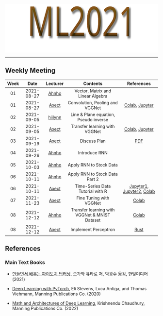<p align="center">
  <img width="580" height="160" src="ml2021.svg">
</p>

-----

## Weekly Meeting

Week | Date | Lecturer | Contents | References
:--: | :--: | :--: | :--: | :--:
01 | 2021-08-27 | [Ahnho](https://github.com/Ahnho) | Vector, Matrix and Linear Algebra | 
01 | 2021-08-27 | [Axect](https://github.com/Axect) | Convolution, Pooling and VGGNet | [Colab](https://colab.research.google.com/drive/1FAnISLwYKXEehBPVNW74FUEhAUfMpXaC?usp=sharing), [Jupyter](./week01/chap1-1.ipynb)
02 | 2021-09-05 | [hiilynn](https://github.com/hiilynn) | Line & Plane equation, Pseudo inverse | 
02 | 2021-09-05 | [Axect](https://github.com/Axect) | Transfer learning with VGGNet | [Colab](https://colab.research.google.com/drive/12X5qabF9cw7jUHe0ODaF680wqw_Plsae?usp=sharing), [Jupyter](./week02/chap1-2.ipynb)
03 | 2021-09-19 | [Axect](https://github.com/Axect) | Discuss Plan | [PDF](./plan/plan_for_ml2021.pdf)
04 | 2021-09-26 | [Ahnho](https://github.com/Ahnho) | Introduce RNN |
05 | 2021-10-03 | [Ahnho](https://github.com/Ahnho) | Apply RNN to Stock Data |
06 | 2021-10-11 | [Ahnho](https://github.com/Ahnho) | Apply RNN to Stock Data Part 2 |
06 | 2021-10-11 | [Axect](https://github.com/Axect) | Time-Series Data Tutorial with R | [Jupyter1](./week06/Basic%20Time-Series.ipynb), [Jupyter2](./week06/Time-Series%20Forecasting.ipynb), [Colab](https://colab.research.google.com/drive/1He_jqOSE3LZ0a-fhat23R2hppYof5XIg?usp=sharing)
07 | 2021-11-23 | [Axect](https://github.com/Axect) | Fine Tuning with VGGNet | [Colab](https://colab.research.google.com/drive/1X0xK-VPIn_VHzRG1Xnkbxsfg8NE_C1XL?usp=sharing)
08 | 2021-12-12 | [Ahnho](https://github.com/Axect) | Transfer learning with VGGNet & MNIST Dataset | [Colab](https://colab.research.google.com/drive/1TlHd0qAHNT_OOhyEZdNNidXcHJuQwaZP?usp=sharing)
08 | 2021-12-12 | [Axect](https://github.com/Axect) | Implement Perceptron | [Rust](./week08/tgkim/perceptron/src/main.rs)


## References

### Main Text Books

- [만들면서 배우는 파이토치 딥러닝](http://www.kyobobook.co.kr/product/detailViewKor.laf?ejkGb=KOR&mallGb=KOR&barcode=9791162244609&orderClick=LET&Kc=), 오가와 유타로 저, 박광수 옮김, 한빛미디어 (2021)

- [Deep Learning with PyTorch](https://www.manning.com/books/deep-learning-with-pytorch), Eli Stevens, Luca Antiga, and Thomas Viehmann, Manning Publications Co. (2020)

- [Math and Architectures of Deep Learning](https://www.manning.com/books/math-and-architectures-of-deep-learning), Krishnendu Chaudhury, Manning Publications Co. (2022)
